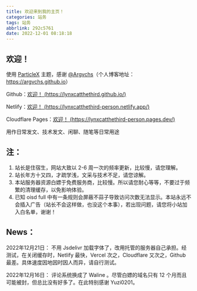 ```yaml
---
title: 欢迎来到我的主页！
categories: 站务
tags: 站务
abbrlink: 292c5761
date: 2022-12-01 08:18:18
---
```


## 欢迎！

<!-- more -->

使用 [ParticleX](https://github.com/argvchs/hexo-theme-particlex/) 主题，感谢 [@Argvchs](https://github.com/argvchs/)（个人博客地址：<https://argvchs.github.io>）

Github：[欢迎！ (https://lynxcatthethird.github.io/)](https://lynxcatthethird.github.io/)

Netlify：[欢迎！ (https://lynxcatthethird-person.netlify.app/)](https://lynxcatthethird-person.netlify.app/)

Cloudflare Pages：[欢迎！ (https://lynxcatthethird-person.pages.dev/)](https://lynxcatthethird-person.pages.dev/)

用作日常发文、技术发文、闲聊、随笔等日常用途

## 注：

1. 站长是住宿生，网站大致以 2-6 周一次的频率更新，比较慢，请您理解。
2. 站长年方十又四，才疏学浅，文采与技术不足，请您谅解。
3. 本站服务器资源白嫖于免费服务商，比较慢。所以请您耐心等等，不要过于频繁的清理缓存，以免影响体验。
4. 已知 oisd full 中有一条规则会屏蔽不蒜子导致访问次数无法显示。本站永远不会插入广告（站长不会这样做，也没这个本事），若出现问题，请您将小站加入白名单，谢谢！

## News：

2022年12月21日： 不用 Jsdelivr 加载字体了，改用托管的服务器自己承担。经测试，在关闭缓存时，Netlify 最快，Vercel 次之，Cloudflare 又次之，Github 最差。具体速度因地因时因人而异，请自行测试。

2022年12月16日： 评论系统换成了 Waline 。尽管白嫖的域名只有 12 个月而且可能被封，但总比没有好多了。在此特别感谢 Yuzi0201。